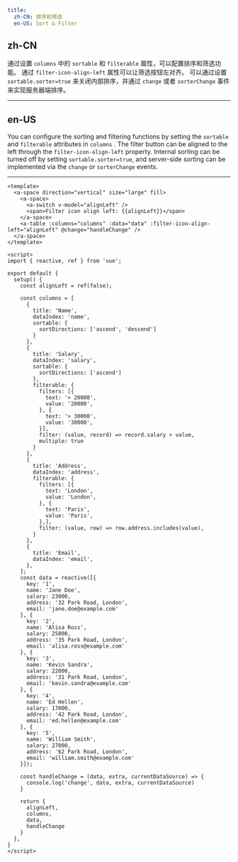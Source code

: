 ```yaml
title:
  zh-CN: 排序和筛选
  en-US: Sort & Filter
```

## zh-CN

通过设置 `columns` 中的 `sortable` 和 `filterable` 属性，可以配置排序和筛选功能。 通过 `filter-icon-align-left` 属性可以让筛选按钮左对齐。
可以通过设置 `sortable.sorter=true` 来关闭内部排序，并通过 `change` 或者 `sorterChange` 事件来实现服务器端排序。

---

## en-US

You can configure the sorting and filtering functions by setting the `sortable` and `filterable` attributes in `columns`
. The filter button can be aligned to the left through the `filter-icon-align-left` property. Internal sorting can be
turned off by setting `sortable.sorter=true`, and server-side sorting can be implemented via the `change`
or `sorterChange` events.

---

```vue
<template>
  <a-space direction="vertical" size="large" fill>
    <a-space>
      <a-switch v-model="alignLeft" />
      <span>Filter icon align left: {{alignLeft}}</span>
    </a-space>
    <a-table :columns="columns" :data="data" :filter-icon-align-left="alignLeft" @change="handleChange" />
  </a-space>
</template>

<script>
import { reactive, ref } from 'vue';

export default {
  setup() {
    const alignLeft = ref(false);

    const columns = [
      {
        title: 'Name',
        dataIndex: 'name',
        sortable: {
          sortDirections: ['ascend', 'descend']
        }
      },
      {
        title: 'Salary',
        dataIndex: 'salary',
        sortable: {
          sortDirections: ['ascend']
        },
        filterable: {
          filters: [{
            text: '> 20000',
            value: '20000',
          }, {
            text: '> 30000',
            value: '30000',
          }],
          filter: (value, record) => record.salary > value,
          multiple: true
        }
      },
      {
        title: 'Address',
        dataIndex: 'address',
        filterable: {
          filters: [{
            text: 'London',
            value: 'London',
          }, {
            text: 'Paris',
            value: 'Paris',
          },],
          filter: (value, row) => row.address.includes(value),
        }
      },
      {
        title: 'Email',
        dataIndex: 'email',
      },
    ];
    const data = reactive([{
      key: '1',
      name: 'Jane Doe',
      salary: 23000,
      address: '32 Park Road, London',
      email: 'jane.doe@example.com'
    }, {
      key: '2',
      name: 'Alisa Ross',
      salary: 25000,
      address: '35 Park Road, London',
      email: 'alisa.ross@example.com'
    }, {
      key: '3',
      name: 'Kevin Sandra',
      salary: 22000,
      address: '31 Park Road, London',
      email: 'kevin.sandra@example.com'
    }, {
      key: '4',
      name: 'Ed Hellen',
      salary: 17000,
      address: '42 Park Road, London',
      email: 'ed.hellen@example.com'
    }, {
      key: '5',
      name: 'William Smith',
      salary: 27000,
      address: '62 Park Road, London',
      email: 'william.smith@example.com'
    }]);

    const handleChange = (data, extra, currentDataSource) => {
      console.log('change', data, extra, currentDataSource)
    }

    return {
      alignLeft,
      columns,
      data,
      handleChange
    }
  },
}
</script>
```
